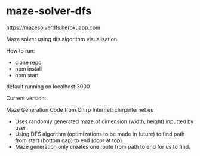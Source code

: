 # maze-solver-dfs

https://mazesolverdfs.herokuapp.com

Maze solver using dfs algorithm visualization

How to run:
- clone repo
- npm install 
- npm start

default running on localhost:3000

Current version:

Maze Generation Code from Chirp Internet: chirpinternet.eu

- Uses randomly generated maze of dimension (width, height) inputted by user
- Using DFS algorithm (optimizations to be made in future) to find path from start (bottom gap) to end (door at top)
- Maze generation only creates one route from path to end for us to find. 
